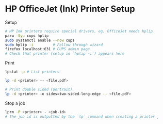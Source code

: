 # HP OfficeJet (Ink) Printer Setup

Setup

```sh
# HP Ink printers require special drivers, eg. OfficeJet needs hplip
paru -Syu cups hplip
sudo systemctl enable --now cups
sudo hplip -i         # Follow through wizard
firefox localhost:631 # CUPS admin page
# Check that printer (setup in `hplip -i`) appears here
```

Print

```sh
lpstat -p # List printers

lp -d <printer> -- <file.pdf>

# Print double sided (portrait)
lp -d <printer> -o sides=two-sided-long-edge -- <file.pdf>
```

Stop a job

```sh
lprm -P <printer> - <job-id>
# The job id is outputted by the `lp` command when creating a printer job.
```
